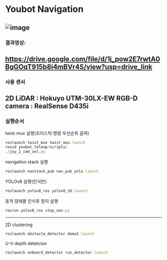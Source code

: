 # Youbot Navigation
![image](https://github.com/Duenibee/detection_dynamic_objects/assets/89338327/020fa68b-383c-4fbb-a09e-b3d804e4c587)
---
### 결과영상:
https://drive.google.com/file/d/1j_pow2E7rwtA0BgGOqT915b8i4mBVr4S/view?usp=drive_link
---
### **사용 센서**
2D LiDAR : Hokuyo UTM-30LX-EW
RGB-D camera : RealSense D435i
---
### **실행순서**
twist mux 실행(조이스틱 명령 우선순위 출력)

```jsx
roslaunch twist_mux twist_mux.launch
roscd youbot_teleop/scripts/
./joy_2_cmd_vel.py
```

navigation stack 실행 

```jsx
roslaunch navstack_pub nav_pub_yolo.launch
```

YOLOv8 실행(인식만)

```jsx
roslaunch yolov8_ros yolov8_3d.launch
```

동적 장애물 인식후 정지 실행 

```jsx
rosrun yolov8_ros stop_nav.py
```

---

2D clustering

```jsx
roslaunch obstacle_detector demo2.launch
```

U-V depth detetcion

```jsx
roslaunch onboard_detector run_detector.launch
```
